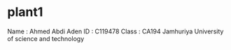 # plant1
Name : Ahmed Abdi Aden
ID : C119478
Class : CA194
Jamhuriya University of science and technology
